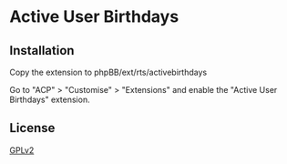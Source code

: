 # Active User Birthdays

## Installation

Copy the extension to phpBB/ext/rts/activebirthdays

Go to "ACP" > "Customise" > "Extensions" and enable the "Active User Birthdays" extension.


## License

[GPLv2](license.txt)
